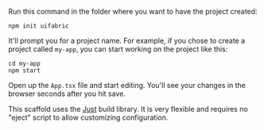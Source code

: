 Run this command in the folder where you want to have the project created:

```shell
npm init uifabric
```

It'll prompt you for a project name. For example, if you chose to create a project called `my-app`, you can start working on the project like this:

```shell
cd my-app
npm start
```

Open up the `App.tsx` file and start editing. You'll see your changes in the browser seconds after you hit save.

This scaffold uses the [Just](https://github.com/microsoft/just) build library. It is very flexible and requires no "eject" script to allow customizing configuration.
